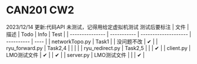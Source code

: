 # CAN201 CW2
2023/12/14 
更新:代码API
未测试，记得用给定虚拟机测试 测试后要标注
| 文件            | 描述        | Todo                 | Info       | Test |
| --------------- | ----------- | -------------------- | ---------- | ---- |
| networkTopo.py  | Task1       |                      | 没问题不改 | ✔︎    |
| ryu_forward.py  | Task2,4     |  |            |     |
| ryu_redirect.py | Task2,5     |  |            | ✔︎   |
| client.py       | LMO测试文件 |                  ✔︎    |            | ✔︎   |
| server.py       | LMO测试文件 |                      |            | ✔︎    |

